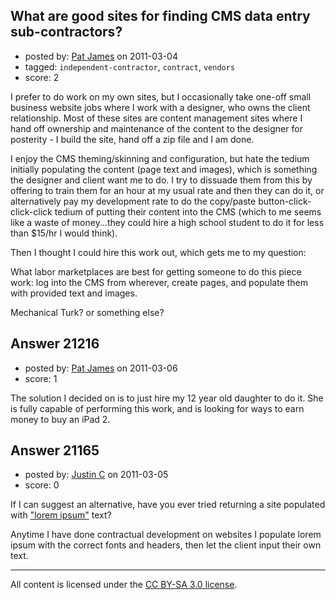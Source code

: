 ## What are good sites for finding CMS data entry sub-contractors?

- posted by: [Pat James](https://stackexchange.com/users/-1/4751-pat-james) on 2011-03-04
- tagged: `independent-contractor`, `contract`, `vendors`
- score: 2

I prefer to do work on my own sites, but I occasionally take one-off small business website jobs where I work with a designer, who owns the client relationship.  Most of these sites are content management sites where I hand off ownership and maintenance of the content to the designer for posterity - I build the site, hand off a zip file and I am done.

I enjoy the CMS theming/skinning and configuration, but hate the tedium initially populating the content (page text and images), which is something the designer and client want me to do.  I try to dissuade them from this by offering to train them for an hour at my usual rate and then they can do it, or alternatively pay my development rate to do the copy/paste button-click-click-click tedium of putting their content into the CMS (which to me seems like a waste of money...they could hire a high school student to do it for less than $15/hr I would think).

Then I thought I could hire this work out, which gets me to my question:  

What labor marketplaces are best for getting someone to do this piece work:  log into the CMS from wherever, create pages, and populate them with provided text and images.

Mechanical Turk?  or something else?


## Answer 21216

- posted by: [Pat James](https://stackexchange.com/users/-1/4751-pat-james) on 2011-03-06
- score: 1

The solution I decided on is to just hire my 12 year old daughter to do it.  She is fully capable of performing this work, and is looking for ways to earn money to buy an iPad 2.


## Answer 21165

- posted by: [Justin C](https://stackexchange.com/users/-1/6947-justin-c) on 2011-03-05
- score: 0

<p>If I can suggest an alternative, have you ever tried returning a site populated with <a href="http://www.lipsum.com/" rel="nofollow">"lorem ipsum"</a> text?</p>

<p>Anytime I have done contractual development on websites I populate lorem ipsum with the correct fonts and headers, then let the client input their own text.</p>




---

All content is licensed under the [CC BY-SA 3.0 license](https://creativecommons.org/licenses/by-sa/3.0/).

